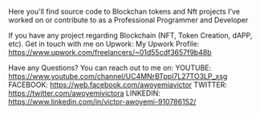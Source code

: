 Here you'll find source code to Blockchan tokens and Nft projects I've worked on or contribute to as a Professional Programmer and Developer

If you have any project regarding Blockchain (NFT, Token Creation, dAPP, etc). Get in touch with me on Upwork:
My Upwork Profile: https://www.upwork.com/freelancers/~01d55cdf3657f9b48b

Have any Questions? You can reach out to me on:
YOUTUBE: https://www.youtube.com/channel/UC4MNrBTppl7L27TO3LP_xsg
FACEBOOK: https://web.facebook.com/awoyemiavictor
TWITTER: https://twitter.com/awoyemivictora
LINKEDIN: https://www.linkedin.com/in/victor-awoyemi-910786152/
